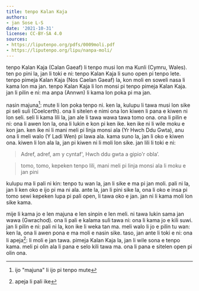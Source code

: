 ```yaml
---
title: tenpo Kalan Kaja
authors:
- jan Sose L-S
date: '2021-10-31'
license: CC-BY-SA 4.0
sources:
- https://liputenpo.org/pdfs/0009moli.pdf
- https://liputenpo.org/lipu/nanpa-moli/
---
```


tenpo Kalan Kaja (Calan Gaeaf) li tenpo musi lon ma Kunli (Cymru, Wales). ten po pini la, jan li toki e ni: tenpo Kalan Kaja li suno open pi tenpo lete. tenpo pimeja Kalan Kaja (Nos Caelan Gaeaf) la, kon moli en soweli nasa li kama lon ma jan. tenpo Kalan Kaja li lon monsi pi tenpo pimeja Kalan Kaja. jan li pilin e ni: ma anpa (Annwn) li kama lon poka pi ma jan.

nasin majuna[^1]: mute li lon poka tenpo ni. ken la, kulupu li tawa musi lon sike pi seli suli (Coelcerth). ona li sitelen e nimi ona lon kiwen li pana e kiwen ni lon seli. seli li kama lili la, jan ale li tawa wawa tawa tomo ona. ona li pilin e ni: ona li awen lon la, ona li lukin e kon pi ken ike. ken ike ni li wile moku e kon jan. ken ike ni li mani meli pi linja monsi ala (Yr Hwch Ddu Gwta), anu ona li meli walo (Y Ladi Wen) pi lawa ala. kama suno la, jan li oko e kiwen ona. kiwen li lon ala la, jan pi kiwen ni li moli lon sike. jan lili li toki e ni:

[^1]: ijo "majuna" li ijo pi tenpo mute

> Adref, adref, am y cyntaf', Hwch ddu gwta a gipio'r obla’.

> tomo, tomo, kepeken tenpo lili, mani meli pi linja monsi ala li moku e jan pini

kulupu ma li pali ni kin: tenpo tu wan la, jan li sike e ma pi jan moli. pali ni la, jan li ken oko e ijo pi ma ni ala. ante la, jan li pini sike la, ona li oko e insa pi tomo sewi kepeken lupa pi pali open, li tawa oko e jan. jan ni li kama moli lon sike kama.

mije li kama jo e len majuna e len sinpin e len meli. ni tawa lukin sama jan wawa (Gwrachod). ona li pali e kalama suli tawa ni: ona li kama jo e kili suwi. jan li pilin e ni: pali ni la, kon ike li weka tan ma. meli walo li jo e pilin tu wan: ken la, ona li awen pona e ma moli e nasin sike. taso, jan ante li toki e ni: ona li apeja[^2]: li moli e jan tawa. pimeja Kalan Kaja la, jan li wile sona e tenpo kama. meli pi olin ala li pana e selo kili tawa ma. ona li pana e sitelen open pi olin ona.

[^2]: apeja li pali ike